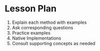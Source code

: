 # Lesson Plan

1. Explain each method with examples
2. Ask corresponding questions
3. Practice examples
4. Native Implementations
5. Consult supporting concepts as needed


